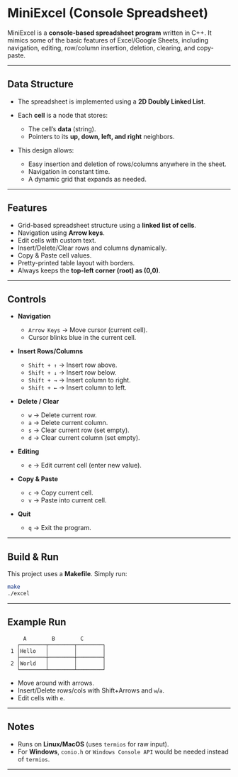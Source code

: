 # MiniExcel (Console Spreadsheet)

MiniExcel is a **console-based spreadsheet program** written in C++.
It mimics some of the basic features of Excel/Google Sheets, including navigation, editing, row/column insertion, deletion, clearing, and copy-paste.

---

## Data Structure

* The spreadsheet is implemented using a **2D Doubly Linked List**.
* Each **cell** is a node that stores:

  * The cell’s **data** (string).
  * Pointers to its **up, down, left, and right** neighbors.
* This design allows:

  * Easy insertion and deletion of rows/columns anywhere in the sheet.
  * Navigation in constant time.
  * A dynamic grid that expands as needed.

---

## Features

* Grid-based spreadsheet structure using a **linked list of cells**.
* Navigation using **Arrow keys**.
* Edit cells with custom text.
* Insert/Delete/Clear rows and columns dynamically.
* Copy & Paste cell values.
* Pretty-printed table layout with borders.
* Always keeps the **top-left corner (root) as (0,0)**.

---

## Controls

* **Navigation**

  * `Arrow Keys` → Move cursor (current cell).
  * Cursor blinks blue in the current cell.

* **Insert Rows/Columns**

  * `Shift + ↑` → Insert row above.
  * `Shift + ↓` → Insert row below.
  * `Shift + →` → Insert column to right.
  * `Shift + ←` → Insert column to left.

* **Delete / Clear**

  * `w` → Delete current row.
  * `a` → Delete current column.
  * `s` → Clear current row (set empty).
  * `d` → Clear current column (set empty).

* **Editing**

  * `e` → Edit current cell (enter new value).

* **Copy & Paste**

  * `c` → Copy current cell.
  * `v` → Paste into current cell.

* **Quit**

  * `q` → Exit the program.

---

## Build & Run

This project uses a **Makefile**.
Simply run:

```bash
make
./excel
```

---

## Example Run

``` output
     A        B        C
   ┌────────┬────────┬────────┐
 1 │Hello   │        │        │
   ├────────┼────────┼────────┤
 2 │World   │        │        │
   └────────┴────────┴────────┘
```

* Move around with arrows.
* Insert/Delete rows/cols with Shift+Arrows and `w`/`a`.
* Edit cells with `e`.

---

## Notes

* Runs on **Linux/MacOS** (uses `termios` for raw input).
* For **Windows**, `conio.h` or `Windows Console API` would be needed instead of `termios`.

---
